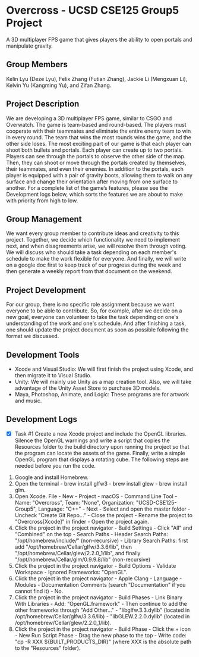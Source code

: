 # Overcross - UCSD CSE125 Group5 Project
A 3D multiplayer FPS game that gives players the ability to open portals and manipulate gravity.

## Group Members
Kelin Lyu (Deze Lyu), Felix Zhang (Futian Zhang), Jackie Li (Mengxuan Li), Kelvin Yu (Kangming Yu), and Zifan Zhang.

## Project Description
We are developing a 3D multiplayer FPS game, similar to CSGO and Overwatch. The game is team-based and round-based. The players must cooperate with their teammates and eliminate the entire enemy team to win in every round. The team that wins the most rounds wins the game, and the other side loses. The most exciting part of our game is that each player can shoot both bullets and portals. Each player can create up to two portals. Players can see through the portals to observe the other side of the map. Then, they can shoot or move through the portals created by themselves, their teammates, and even their enemies. In addition to the portals, each player is equipped with a pair of gravity boots, allowing them to walk on any surface and change their orientation after moving from one surface to another. For a complete list of the game’s features, please see the Development logs below, which sorts the features we are about to make with priority from high to low.

## Group Management
We want every group member to contribute ideas and creativity to this project. Together, we decide which functionality we need to implement next, and when disagreements arise, we will resolve them through voting. We will discuss who should take a task depending on each member's schedule to make the work flexible for everyone. And finally, we will write on a google doc first to keep track of our progress during the week and then generate a weekly report from that document on the weekend.

## Project Development
For our group, there is no specific role assignment because we want everyone to be able to contribute. So, for example, after we decide on a new goal, everyone can volunteer to take the task depending on one's understanding of the work and one's schedule. And after finishing a task, one should update the project document as soon as possible following the format we discussed.

## Development Tools
- Xcode and Visual Studio: We will first finish the project using Xcode, and then migrate it to Visual Studio.
- Unity: We will mainly use Unity as a map creation tool. Also, we will take advantage of the Unity Asset Store to purchase 3D models.
- Maya, Photoshop, Animate, and Logic: These programs are for artwork and music.

## Development Logs

- [x] Task #1
Create a new Xcode project and include the OpenGL libraries. Silence the OpenGL warnings and write a script that copies the Resources folder to the build directory upon running the project so that the program can locate the assets of the game. Finally, write a simple OpenGL program that displays a rotating cube. The following steps are needed before you run the code.
1. Google and install Homebrew.
2. Open the terminal - brew install glfw3 - brew install glew - brew install glm.
3. Open Xcode. File - New - Project - macOS - Command Line Tool - Name: "Overcross", Team: "None", Organization: "UCSD-CSE125-Group5", Language: "C++" - Next - Select and open the master folder - Uncheck "Create Git Repo..." - Close the project - Rename the project to "Overcross[Xcode]" in finder - Open the project again.
4. Click the project in the project navigator - Build Settings - Click "All" and "Combined" on the top - Search Paths - Header Search Paths: "/opt/homebrew/include/" (non-recursive) - Library Search Paths: first add "/opt/homebrew/Cellar/glfw/3.3.6/lib", then "/opt/homebrew/Cellar/glew/2.2.0_1/lib", and finally "/opt/homebrew/Cellar/glm/0.9.9.8/lib" (non-recursive)
5. Click the project in the project navigator - Build Options - Validate Workspace - Ignored Frameworks: "OpenGL".
6. Click the project in the project navigator - Apple Clang - Language - Modules - Documentation Comments (search "Documentation" if you cannot find it) - No.
7. Click the project in the project navigator - Build Phases - Link Binary With Libraries - Add: "OpenGL.framework" - Then continue to add the other frameworks through "Add Other..." - "libglfw.3.3.dylib" (located in /opt/homebrew/Cellar/glfw/3.3.6/lib) - "libGLEW.2.2.0.dylib" (located in /opt/homebrew/Cellar/glew/2.2.0_1/lib).
8. Click the project in the project navigator - Build Phase - Click the + icon - New Run Script Phase - Drag the new phase to the top - Write code: "cp -R XXX ${BUILT_PRODUCTS_DIR}" (where XXX is the absolute path to the "Resources" folder).
